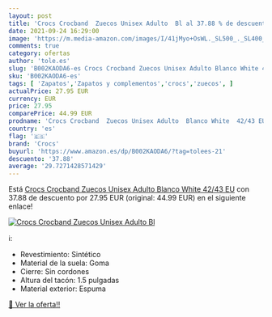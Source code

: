 ```yaml
---
layout: post
title: 'Crocs Crocband  Zuecos Unisex Adulto  Bl al 37.88 % de descuento'
date: 2021-09-24 16:29:00
image: 'https://m.media-amazon.com/images/I/41jMyo+OsWL._SL500_._SL400_.jpg'
comments: true
category: ofertas
author: 'tole.es'
slug: 'B002KAODA6-es Crocs Crocband Zuecos Unisex Adulto Blanco White 42/43 EU'
sku: 'B002KAODA6-es'
tags: [ 'Zapatos','Zapatos y complementos','crocs','zuecos', ]
actualPrice: 27.95 EUR
currency: EUR
price: 27.95
comparePrice: 44.99 EUR
prodname: 'Crocs Crocband  Zuecos Unisex Adulto  Blanco White  42/43 EU'
country: 'es'
flag: '🇪🇸'
brand: 'Crocs'
buyurl: 'https://www.amazon.es/dp/B002KAODA6/?tag=tolees-21'
descuento: '37.88'
average: '29.7271428571429'
---
```


Está [Crocs Crocband  Zuecos Unisex Adulto  Blanco White  42/43 EU](https://www.amazon.es/dp/B002KAODA6/?tag=tolees-21) con 37.88 de descuento por 27.95 EUR (original: 44.99 EUR) en el siguiente enlace!

[![Crocs Crocband  Zuecos Unisex Adulto  Bl](https://m.media-amazon.com/images/I/41jMyo+OsWL._SL500_._SL400_.jpg)](https://www.amazon.es/dp/B002KAODA6/?tag=tolees-21)

ℹ️:

- Revestimiento: Sintético
- Material de la suela: Goma
- Cierre: Sin cordones
- Altura del tacón: 1.5 pulgadas
- Material exterior: Espuma

[🛒 Ver la oferta!!](https://www.amazon.es/dp/B002KAODA6/?tag=tolees-21)
